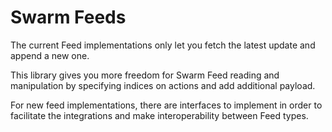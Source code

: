 # Swarm Feeds

The current Feed implementations only let you fetch the latest update and append a new one.

This library gives you more freedom for Swarm Feed reading and manipulation by specifying indices on actions and add additional payload.

For new feed implementations, there are interfaces to implement in order to facilitate the integrations and make interoperability between Feed types.
